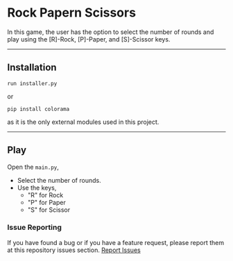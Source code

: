 # Rock Papern Scissors

In this game, the user has the option to select the number of rounds and play using the [R]-Rock, [P]-Paper, and [S]-Scissor keys.

---

## Installation

    run installer.py
or
     
    pip install colorama
    
as it is the only external modules used in this project.
    
---

## Play

Open the `main.py`,
- Select the number of rounds.
- Use the keys,
   - "R" for Rock
   - "P" for Paper
   - "S" for Scissor

### Issue Reporting

If you have found a bug or if you have a feature request, please report them at this repository issues section. 
[Report Issues](https://github.com/ZedUnknown/Rock-Paper-Scissors/issues)
